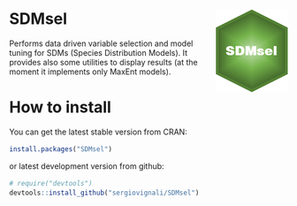 # SDMsel <img src="man/figures/logo.png" align="right" />

Performs data driven variable selection and model tuning for SDMs (Species Distribution Models). It provides also some utilities to display results (at the moment it implements only MaxEnt models).

# How to install
You can get the latest stable version from CRAN:

``` r
install.packages("SDMsel")
```

or latest development version from github:

``` r
# require("devtools")
devtools::install_github("sergiovignali/SDMsel")
```
